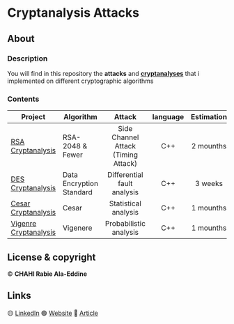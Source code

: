 # Cryptanalysis Attacks

## About 

### Description 

You will find in this repository the **attacks** and **[cryptanalyses](https://en.wikipedia.org/wiki/Cryptanalysis)** that i implemented on different cryptographic algorithms

### Contents 

| Project | Algorithm | Attack | language | Estimation | Status |
| ------ | ------ | :------: | :------: | :------: | :------: |
| [RSA Cryptanalysis](https://github.com/Chahi-Rabie-Ala-Eddine/Timing-Attack-On-Smart-Cards) | RSA-2048 & Fewer | Side Channel Attack (Timing Attack) | C++ | 2 mounths | :white_check_mark: |
| [DES Cryptanalysis](https://github.com/Chahi-Rabie-Ala-Eddine/Differential-Fault-Analysis-Attack-On-DES) | Data Encryption Standard | Differential fault analysis | C++ | 3 weeks | :white_check_mark: |
| [Cesar Cryptanalysis](https://github.com/Chahi-Rabie-Ala-Eddine/Cryptopher) | Cesar | Statistical analysis | C++ | 1 mounths | :white_check_mark: |
| [Vigenre Cryptanalysis](https://github.com/Chahi-Rabie-Ala-Eddine/Cryptopher) | Vigenere | Probabilistic analysis | C++ | 1 mounths | :white_check_mark: |

## License & copyright

© **CHAHI Rabie Ala-Eddine** 

## Links

🟡 [LinkedIn](https://www.linkedin.com/in/ala-eddine-chahi-a08b5a164/)
🟢 [Website](www.ala-eddine-chahi.fr/)
🔴 [Article](https://www.linkedin.com/posts/ala-eddine-chahi_timing-attack-on-smart-cards-activity-6675251733872164864-ifWB/)



